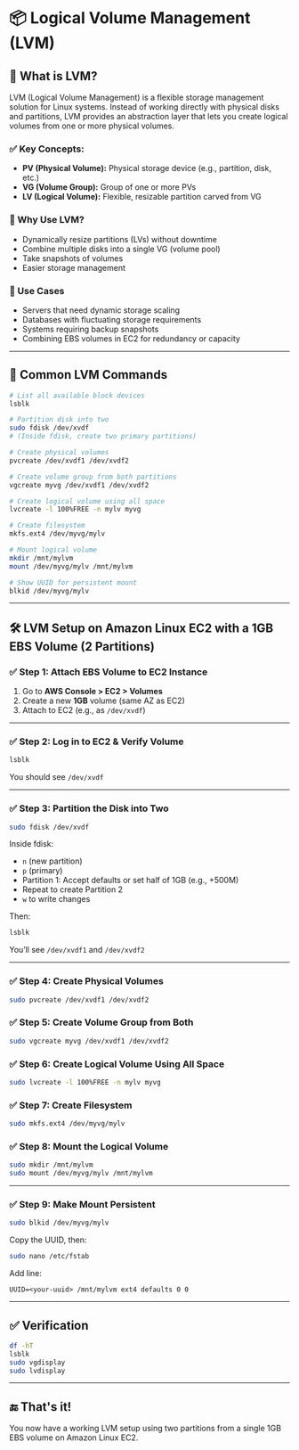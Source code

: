 # 📦 Logical Volume Management (LVM) 

## 🧠 What is LVM?

LVM (Logical Volume Management) is a flexible storage management solution for Linux systems. Instead of working directly with physical disks and partitions, LVM provides an abstraction layer that lets you create logical volumes from one or more physical volumes.

### ✅ Key Concepts:

* **PV (Physical Volume):** Physical storage device (e.g., partition, disk, etc.)
* **VG (Volume Group):** Group of one or more PVs
* **LV (Logical Volume):** Flexible, resizable partition carved from VG

### 🧾 Why Use LVM?

* Dynamically resize partitions (LVs) without downtime
* Combine multiple disks into a single VG (volume pool)
* Take snapshots of volumes
* Easier storage management

### 🚀 Use Cases

* Servers that need dynamic storage scaling
* Databases with fluctuating storage requirements
* Systems requiring backup snapshots
* Combining EBS volumes in EC2 for redundancy or capacity

---

## 🧰 Common LVM Commands

```bash
# List all available block devices
lsblk

# Partition disk into two
sudo fdisk /dev/xvdf
# (Inside fdisk, create two primary partitions)

# Create physical volumes
pvcreate /dev/xvdf1 /dev/xvdf2

# Create volume group from both partitions
vgcreate myvg /dev/xvdf1 /dev/xvdf2

# Create logical volume using all space
lvcreate -l 100%FREE -n mylv myvg

# Create filesystem
mkfs.ext4 /dev/myvg/mylv

# Mount logical volume
mkdir /mnt/mylvm
mount /dev/myvg/mylv /mnt/mylvm

# Show UUID for persistent mount
blkid /dev/myvg/mylv
```

---

## 🛠️ LVM Setup on Amazon Linux EC2 with a 1GB EBS Volume (2 Partitions)

### ✅ Step 1: Attach EBS Volume to EC2 Instance

1. Go to **AWS Console > EC2 > Volumes**
2. Create a new **1GB** volume (same AZ as EC2)
3. Attach to EC2 (e.g., as `/dev/xvdf`)

---

### ✅ Step 2: Log in to EC2 & Verify Volume

```bash
lsblk
```

You should see `/dev/xvdf`

---

### ✅ Step 3: Partition the Disk into Two

```bash
sudo fdisk /dev/xvdf
```

Inside fdisk:

* `n` (new partition)
* `p` (primary)
* Partition 1: Accept defaults or set half of 1GB (e.g., +500M)
* Repeat to create Partition 2
* `w` to write changes

Then:

```bash
lsblk
```

You’ll see `/dev/xvdf1` and `/dev/xvdf2`

---

### ✅ Step 4: Create Physical Volumes

```bash
sudo pvcreate /dev/xvdf1 /dev/xvdf2
```

### ✅ Step 5: Create Volume Group from Both

```bash
sudo vgcreate myvg /dev/xvdf1 /dev/xvdf2
```

### ✅ Step 6: Create Logical Volume Using All Space

```bash
sudo lvcreate -l 100%FREE -n mylv myvg
```

### ✅ Step 7: Create Filesystem

```bash
sudo mkfs.ext4 /dev/myvg/mylv
```

### ✅ Step 8: Mount the Logical Volume

```bash
sudo mkdir /mnt/mylvm
sudo mount /dev/myvg/mylv /mnt/mylvm
```

---

### ✅ Step 9: Make Mount Persistent

```bash
sudo blkid /dev/myvg/mylv
```

Copy the UUID, then:

```bash
sudo nano /etc/fstab
```

Add line:

```
UUID=<your-uuid> /mnt/mylvm ext4 defaults 0 0
```

---

## ✅ Verification

```bash
df -hT
lsblk
sudo vgdisplay
sudo lvdisplay
```

---

## 🔚 That's it!

You now have a working LVM setup using two partitions from a single 1GB EBS volume on Amazon Linux EC2.
